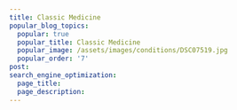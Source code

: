 ```yaml
---
title: Classic Medicine
popular_blog_topics:
  popular: true
  popular_title: Classic Medicine
  popular_image: /assets/images/conditions/DSC07519.jpg
  popular_order: '7'
post:
search_engine_optimization:
  page_title:
  page_description:
---
```


